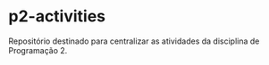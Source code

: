 # p2-activities
Repositório destinado para centralizar as atividades da disciplina de Programação 2.
